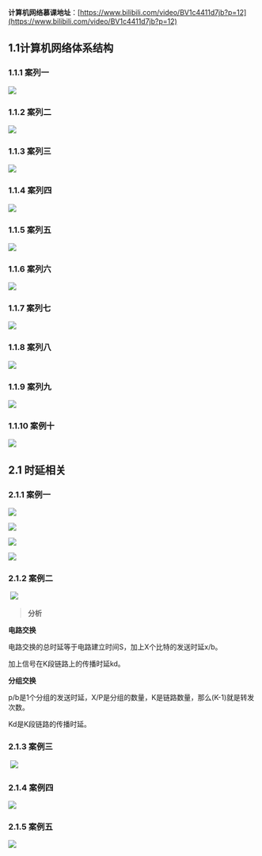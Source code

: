 **计算机网络慕课地址**：[https://www.bilibili.com/video/BV1c4411d7jb?p=12](https://www.bilibili.com/video/BV1c4411d7jb?p=12)

## 1.1计算机网络体系结构

### 1.1.1 案列一

![](https://guardwhy.oss-cn-beijing.aliyuncs.com/img/javaEE/Spring/Test4/20210327230910.png)

### 1.1.2 案列二

![](https://guardwhy.oss-cn-beijing.aliyuncs.com/img/javaEE/Spring/Test4/20210327231112.png)

### 1.1.3 案列三

![](https://guardwhy.oss-cn-beijing.aliyuncs.com/img/javaEE/Spring/Test4/20210327231205.png)

### 1.1.4 案列四

![](https://guardwhy.oss-cn-beijing.aliyuncs.com/img/javaEE/Spring/Test4/20210327231323.png)

### 1.1.5 案列五

![](https://guardwhy.oss-cn-beijing.aliyuncs.com/img/javaEE/Spring/Test4/20210327231425.png)

### 1.1.6 案列六

![](https://guardwhy.oss-cn-beijing.aliyuncs.com/img/javaEE/Spring/Test4/20210327231555.png)

### 1.1.7 案列七

![](https://guardwhy.oss-cn-beijing.aliyuncs.com/img/javaEE/Spring/Test4/20210327231645.png)

### 1.1.8 案列八

![](https://guardwhy.oss-cn-beijing.aliyuncs.com/img/javaEE/Spring/Test4/20210327231740.png)

### 1.1.9 案列九

![](https://guardwhy.oss-cn-beijing.aliyuncs.com/img/javaEE/Spring/Test4/20210327231826.png)

### 1.1.10 案例十

![](https://guardwhy.oss-cn-beijing.aliyuncs.com/img/javaEE/Spring/Test4/20210327231926.png)

## 2.1 时延相关

### 2.1.1 案例一

![](https://guardwhy.oss-cn-beijing.aliyuncs.com/img/javaEE/Spring/Test4/20210327232335.png)

![](https://guardwhy.oss-cn-beijing.aliyuncs.com/img/javaEE/Spring/Test4/20210327232614.png)

![](https://guardwhy.oss-cn-beijing.aliyuncs.com/img/javaEE/Spring/Test4/20210327232503.png)

![](https://guardwhy.oss-cn-beijing.aliyuncs.com/img/javaEE/Spring/Test4/20210327232721.png)

### 2.1.2 案例二

​	![](https://guardwhy.oss-cn-beijing.aliyuncs.com/img/javaEE/Spring/Test4/20210327234042.png)

> **分析**

**电路交换**

电路交换的总时延等于电路建立时间S，加上X个比特的发送时延x/b。

加上信号在K段链路上的传播时延kd。

**分组交换**

p/b是1个分组的发送时延，X/P是分组的数量，K是链路数量，那么(K-1)就是转发次数。

Kd是K段链路的传播时延。

### 2.1.3 案例三

​	![](https://guardwhy.oss-cn-beijing.aliyuncs.com/img/javaEE/Spring/Test4/20210327234554.png)

### 2.1.4 案例四

![](https://guardwhy.oss-cn-beijing.aliyuncs.com/img/javaEE/Spring/Test4/20210327235155.png)

### 2.1.5 案例五

![](https://guardwhy.oss-cn-beijing.aliyuncs.com/img/javaEE/Spring/Test4/20210327235202.png)